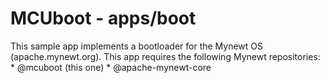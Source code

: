 # MCUboot - apps/boot

This sample app implements a bootloader for the Mynewt OS (apache.mynewt.org).
This app requires the following Mynewt repositories:
    * @mcuboot (this one)
    * @apache-mynewt-core
